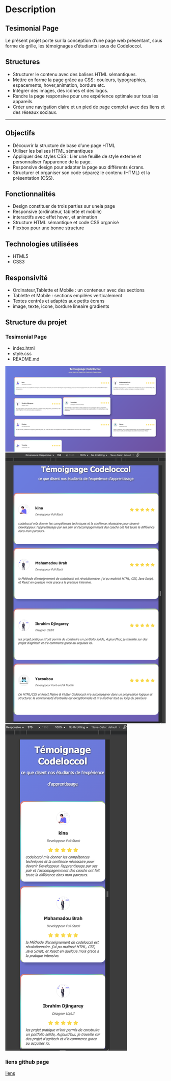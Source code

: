 # Description
## Tesimonial Page
Le présent projet porte sur la conception d’une page web présentant, sous forme de grille, les témoignages d’étudiants issus de Codeloccol.
## Structures
- Structurer le contenu avec des balises HTML sémantiques.
- Mettre en forme la page grâce au CSS : couleurs, typographies, espacements, hover,animation, bordure etc.
- Intégrer des images, des icônes et des logos.
- Rendre la page responsive pour une expérience optimale sur tous les appareils.
- Créer une navigation claire et un pied de page complet avec des liens et des réseaux sociaux.
---
## Objectifs
- Découvrir la structure de base d’une page HTML
- Utiliser les balises HTML sémantiques
- Appliquer des styles CSS : Lier une feuille de style externe et personnaliser l’apparence de la page.
- Responsive design pour adapter la page aux différents écrans.
- Structurer et organiser son code séparez le contenu (HTML) et la présentation (CSS).
## Fonctionnalités

- Design constituer  de  trois parties sur unela page
- Responsive (ordinateur, tablette et mobile)
-  interactifs avec effet hover, et animation 
- Structure HTML sémantique et code CSS organisé
- Flexbox pour une bonne structure

## Technologies utilisées

- HTML5
- CSS3

## Responsivité

- Ordinateur,Tablette et Mobile : un conteneur avec des sections
- Tablette et Mobile : sections empilées verticalement
- Textes centrés et adaptés aux petits écrans
-  image, texte, icone, bordure lineaire gradients

## Structure du projet

### Tesimonial Page
- index.html
- style.css 
- README.md 

![image](./capture/capture1.png)
![image](./capture/capture2.png)
![image](./capture/capture3.png)
### liens github page
[liens](https://ra-code422.github.io/Tesimonial-Page/)